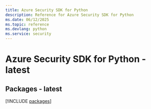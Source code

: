 ```yaml
---
title: Azure Security SDK for Python
description: Reference for Azure Security SDK for Python
ms.date: 06/12/2025
ms.topic: reference
ms.devlang: python
ms.service: security
---
```

# Azure Security SDK for Python - latest
## Packages - latest
[!INCLUDE [packages](security-index.md)]